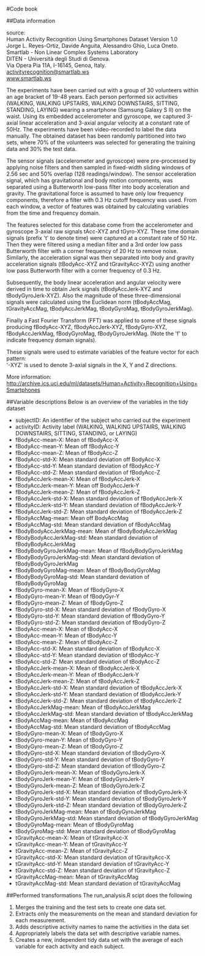 #Code book

##Data information

source:  
Human Activity Recognition Using Smartphones Dataset
Version 1.0  
Jorge L. Reyes-Ortiz, Davide Anguita, Alessandro Ghio, Luca Oneto.  
Smartlab - Non Linear Complex Systems Laboratory  
DITEN - Università degli Studi di Genova.  
Via Opera Pia 11A, I-16145, Genoa, Italy.  
activityrecognition@smartlab.ws  
www.smartlab.ws  

The experiments have been carried out with a group of 30 volunteers within an age bracket of 19-48 years. Each person performed six activities (WALKING, WALKING UPSTAIRS, WALKING DOWNSTAIRS, SITTING, STANDING, LAYING) wearing a smartphone (Samsung Galaxy S II) on the waist. Using its embedded accelerometer and gyroscope, we captured 3-axial linear acceleration and 3-axial angular velocity at a constant rate of 50Hz. The experiments have been video-recorded to label the data manually. The obtained dataset has been randomly partitioned into two sets, where 70% of the volunteers was selected for generating the training data and 30% the test data. 

The sensor signals (accelerometer and gyroscope) were pre-processed by applying noise filters and then sampled in fixed-width sliding windows of 2.56 sec and 50% overlap (128 readings/window). The sensor acceleration signal, which has gravitational and body motion components, was separated using a Butterworth low-pass filter into body acceleration and gravity. The gravitational force is assumed to have only low frequency components, therefore a filter with 0.3 Hz cutoff frequency was used. From each window, a vector of features was obtained by calculating variables from the time and frequency domain.

The features selected for this database come from the accelerometer and gyroscope 3-axial raw signals tAcc-XYZ and tGyro-XYZ. These time domain signals (prefix 't' to denote time) were captured at a constant rate of 50 Hz. Then they were filtered using a median filter and a 3rd order low pass Butterworth filter with a corner frequency of 20 Hz to remove noise. Similarly, the acceleration signal was then separated into body and gravity acceleration signals (tBodyAcc-XYZ and tGravityAcc-XYZ) using another low pass Butterworth filter with a corner frequency of 0.3 Hz. 

Subsequently, the body linear acceleration and angular velocity were derived in time to obtain Jerk signals (tBodyAccJerk-XYZ and tBodyGyroJerk-XYZ). Also the magnitude of these three-dimensional signals were calculated using the Euclidean norm (tBodyAccMag, tGravityAccMag, tBodyAccJerkMag, tBodyGyroMag, tBodyGyroJerkMag). 

Finally a Fast Fourier Transform (FFT) was applied to some of these signals producing fBodyAcc-XYZ, fBodyAccJerk-XYZ, fBodyGyro-XYZ, fBodyAccJerkMag, fBodyGyroMag, fBodyGyroJerkMag. (Note the 'f' to indicate frequency domain signals). 

These signals were used to estimate variables of the feature vector for each pattern:  
'-XYZ' is used to denote 3-axial signals in the X, Y and Z directions.

More information:   
http://archive.ics.uci.edu/ml/datasets/Human+Activity+Recognition+Using+Smartphones 

##Variable descriptions
Below is an overview of the variables in the tidy dataset

* subjectID: An identifier of the subject who carried out the experiment
* activityID: Activity label (WALKING, WALKING UPSTAIRS, WALKING DOWNSTAIRS, SITTING, STANDING, or LAYING)
* fBodyAcc-mean-X: Mean of fBodyAcc-X
* fBodyAcc-mean-Y: Mean off fBodyAcc-Y
* fBodyAcc-mean-Z: Mean of fBodyAcc-Z
* fBodyAcc-std-X: Mean standard deviation off BodyAcc-X
* fBodyAcc-std-Y: Mean standard deviation of fBodyAcc-Y
* fBodyAcc-std-Z: Mean standard deviation of fBodyAcc-Z
* fBodyAccJerk-mean-X: Mean of fBodyAccJerk-X
* fBodyAccJerk-mean-Y: Mean off BodyAccJerk-Y
* fBodyAccJerk-mean-Z: Mean of fBodyAccJerk-Z
* fBodyAccJerk-std-X: Mean standard deviation of fBodyAccJerk-X
* fBodyAccJerk-std-Y: Mean standard deviation of fBodyAccJerk-Y
* fBodyAccJerk-std-Z: Mean standard deviation of fBodyAccJerk-Z
* fBodyAccMag-mean: Mean off BodyAccMag
* fBodyAccMag-std: Mean standard deviation of fBodyAccMag
* fBodyBodyAccJerkMag-mean: Mean of fBodyBodyAccJerkMag
* fBodyBodyAccJerkMag-std: Mean standard deviation of fBodyBodyAccJerkMag
* fBodyBodyGyroJerkMag-mean: Mean of fBodyBodyGyroJerkMag
* fBodyBodyGyroJerkMag-std: Mean standard deviation of fBodyBodyGyroJerkMag
* fBodyBodyGyroMag-mean: Mean of fBodyBodyGyroMag
* fBodyBodyGyroMag-std: Mean standard deviation of fBodyBodyGyroMag
* fBodyGyro-mean-X: Mean of fBodyGyro-X
* fBodyGyro-mean-Y: Mean of fBodyGyr-Y
* fBodyGyro-mean-Z: Mean of fBodyGyro-Z
* fBodyGyro-std-X: Mean standard deviation of fBodyGyro-X
* fBodyGyro-std-Y: Mean standard deviation of fBodyGyro-Y
* fBodyGyro-std-Z: Mean standard deviation of fBodyGyro-Z
* tBodyAcc-mean-X: Mean of tBodyAcc-X
* tBodyAcc-mean-Y: Mean of tBodyAcc-Y
* tBodyAcc-mean-Z: Mean of tBodyAcc-Z
* tBodyAcc-std-X: Mean standard deviation of tBodyAcc-X
* tBodyAcc-std-Y: Mean standard deviation of tBodyAcc-Y
* tBodyAcc-std-Z: Mean standard deviation of tBodyAcc-Z
* tBodyAccJerk-mean-X: Mean of tBodyAccJerk-X
* tBodyAccJerk-mean-Y: Mean of tBodyAccJerk-Y
* tBodyAccJerk-mean-Z: Mean of tBodyAccJerk-Z
* tBodyAccJerk-std-X: Mean standard deviation of tBodyAccJerk-X
* tBodyAccJerk-std-Y: Mean standard deviation of tBodyAccJerk-Y
* tBodyAccJerk-std-Z: Mean standard deviation of tBodyAccJerk-Z
* tBodyAccJerkMag-mean: Mean of tBodyAccJerkMag
* tBodyAccJerkMag-std: Mean standard deviation of tBodyAccJerkMag
* tBodyAccMag-mean: Mean of tBodyAccMag
* tBodyAccMag-std: Mean standard deviation of tBodyAccMag
* tBodyGyro-mean-X: Mean of tBodyGyro-X
* tBodyGyro-mean-Y: Mean of tBodyGyro-Y
* tBodyGyro-mean-Z: Mean of tBodyGyro-Z
* tBodyGyro-std-X: Mean standard deviation of tBodyGyro-X
* tBodyGyro-std-Y: Mean standard deviation of tBodyGyro-Y
* tBodyGyro-std-Z: Mean standard deviation of tBodyGyro-Z
* tBodyGyroJerk-mean-X: Mean of tBodyGyroJerk-X
* tBodyGyroJerk-mean-Y: Mean of tBodyGyroJerk-Y
* tBodyGyroJerk-mean-Z: Mean of tBodyGyroJerk-Z
* tBodyGyroJerk-std-X: Mean standard deviation of tBodyGyroJerk-X
* tBodyGyroJerk-std-Y: Mean standard deviation of tBodyGyroJerk-Y
* tBodyGyroJerk-std-Z: Mean standard deviation of tBodyGyroJerk-Z
* tBodyGyroJerkMag-mean: Mean of tBodyGyroJerkMag
* tBodyGyroJerkMag-std: Mean standard deviation of tBodyGyroJerkMag
* tBodyGyroMag-mean: Mean of tBodyGyroMag
* tBodyGyroMag-std: Mean standard deviation of tBodyGyroMag
* tGravityAcc-mean-X: Mean of tGravityAcc-X
* tGravityAcc-mean-Y: Mean of tGravityAcc-Y
* tGravityAcc-mean-Z: Mean of tGravityAcc-Z
* tGravityAcc-std-X: Mean standard deviation of tGravityAcc-X
* tGravityAcc-std-Y: Mean standard deviation of tGravityAcc-Y
* tGravityAcc-std-Z: Mean standard deviation of tGravityAcc-Z
* tGravityAccMag-mean: Mean of tGravityAccMag
* tGravityAccMag-std: Mean standard deviation of tGravityAccMag

##Performed transformations 
The run_analysis.R scipt does the following  
1. Merges the training and the test sets to create one data set.  
2. Extracts only the measurements on the mean and standard deviation for each measurement.   
3. Adds descriptive activity names to name the activities in the data set  
4. Appropriately labels the data set with descriptive variable names.   
5. Creates a new, independent tidy data set with the average of each variable for each activity and each subject.  